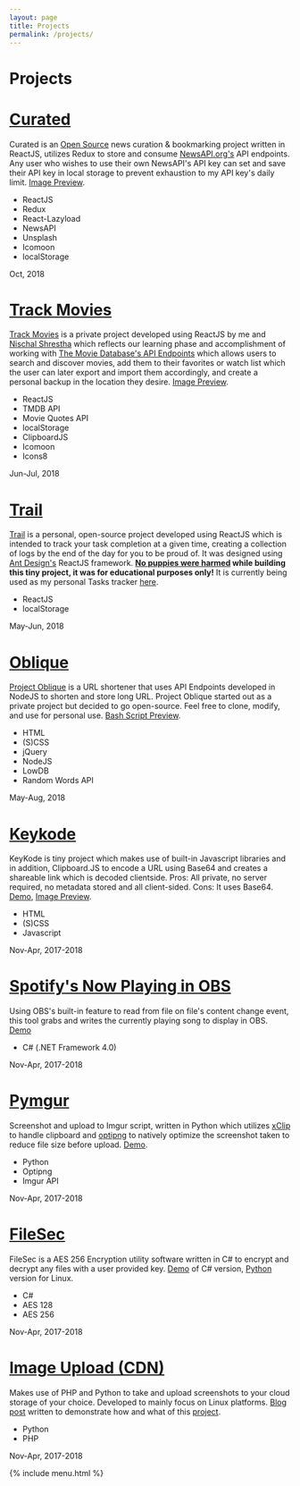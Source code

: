 ```yaml
---
layout: page
title: Projects
permalink: /projects/
---
```


<div class="container-blog-header">
    <h1><i class="fas fa-flask"></i> <span>Projects</span></h1>
</div>
<div class="container-project">
    <div class="container-project-entry">
        <div class="container-project-entry-poster"
         style="background-image: url('https://i.imgur.com/dSB7gPc.png'); background-position: bottom center;"></div>
         <div class="container-project-entry-info">
            <h1>
                <a href="https://news.prashant.me/">Curated</a>
            </h1>
            <p>Curated is an <a href="https://github.com/intern0t/personal-website">Open Source</a> news curation & bookmarking project written in ReactJS, utilizes Redux to store and consume <a href="https://newsapi.org/account">NewsAPI.org's</a> API endpoints. Any user who wishes to use their own NewsAPI's API key can set and save their API key in local storage to prevent exhaustion to my API key's daily limit. <a href="https://i.imgur.com/TbqJGR8.png" data-rel="lightcase:curatedpreviewalbum" data-lc-caption="Curated Header (Right Click > Open image in new tab to view the preview in its original size.">Image Preview</a>.</p>
            <a href="https://i.imgur.com/oquHKVm.png" data-rel="lightcase:curatedpreviewalbum" data-lc-caption="Curated Set News API (Right Click > Open image in new tab to view the preview in its original size." hidden>2nd Image Preview</a>
            <a href="https://i.imgur.com/QZxvdTu.png" data-rel="lightcase:curatedpreviewalbum" data-lc-caption="Curated Homepage (Top-Headlines) (Right Click > Open image in new tab to view the preview in its original size." hidden>3rd Image Preview</a>
            <a href="https://i.imgur.com/cknqP2X.png" data-rel="lightcase:curatedpreviewalbum" data-lc-caption="Curated Footer (Right Click > Open image in new tab to view the preview in its original size." hidden>4th Image Preview</a>
            <div class="container-project-entry-info-misc">
                <ul class="used">
                    <li>ReactJS</li>
                    <li>Redux</li>
                    <li>React-Lazyload</li>
                    <li>NewsAPI</li>
                    <li>Unsplash</li>
                    <li>Icomoon</li>
                    <li>localStorage</li>
                </ul>
                <div class="time"><i class="far fa-clock"></i> <span>Oct, 2018</span></div>
            </div>
         </div>
    </div>
    <div class="container-project-entry">
        <div class="container-project-entry-poster"
         style="background-image: url('https://i.imgur.com/99Yxugo.png'); background-position: top center;"></div>
         <div class="container-project-entry-info">
            <h1>
                <a href="https://trackmovies.net/" title="Release website">Track Movies</a>
            </h1>
            <p><a href="https://trackmovies.net/" title="Release website">Track Movies</a> is a private project developed using ReactJS by me and <a href="https://github.com/justgoof9">Nischal Shrestha</a> which reflects our learning phase and accomplishment of working with <a href="https://www.themoviedb.org/documentation/api">The Movie Database's API Endpoints</a> which allows users to search and discover movies, add them to their favorites or watch list which the user can later export and import them accordingly, and create a personal backup in the location they desire. <a href="https://i.imgur.com/mUkeacR.png" data-rel="lightcase:trackmoviesalbum" data-lc-caption="Track Movies Homepage (Right Click > Open image in new tab to view the preview in its original size.">Image Preview</a>.</p>
            <a href="https://i.imgur.com/MyKuTcz.png" data-rel="lightcase:trackmoviesalbum" data-lc-caption="Track Movies Dashboard (Right Click > Open image in new tab to view the preview in its original size." hidden>2nd Image Preview</a>
            <a href="https://i.imgur.com/LY5Vb6a.png" data-rel="lightcase:trackmoviesalbum" data-lc-caption="Track Movies Import/Export (Right Click > Open image in new tab to view the preview in its original size." hidden>3rd Image Preview</a>
            <a href="https://i.imgur.com/pQ9vurY.png" data-rel="lightcase:trackmoviesalbum" data-lc-caption="Track Movies movie detail's page (Right Click > Open image in new tab to view the preview in its original size." hidden>4th Image Preview</a>
            <div class="container-project-entry-info-misc">
                <ul class="used">
                    <li>ReactJS</li>
                    <li>TMDB API</li>
                    <li>Movie Quotes API</li>
                    <li>localStorage</li>
                    <li>ClipboardJS</li>
                    <li>Icomoon</li>
                    <li>Icons8</li>
                </ul>
                <div class="time"><i class="far fa-clock"></i> <span>Jun-Jul, 2018</span></div>
            </div>
         </div>
    </div>
    <div class="container-project-entry">
        <div class="container-project-entry-poster"
         style="background-image: url('https://i.imgur.com/jNscPlB.png'); background-position: center center;"></div>
         <div class="container-project-entry-info">
            <h1>
                <a href="https://trail.prashant.me">Trail</a>
            </h1>
            <p><a href="https://github.com/intern0t/Trail" title="Github Repository">Trail</a> is a personal, open-source project developed using ReactJS which is intended to track your task completion at a given time, creating a collection of logs by the end of the day for you to be proud of. It was designed using <a href="http://ant.design/">Ant Design's</a> ReactJS framework. <strong><a href="https://medium.freecodecamp.org/every-time-you-build-a-to-do-list-app-a-puppy-dies-505b54637a5d">No puppies were harmed</a> while building this tiny project, it was for educational purposes only!</strong> It is currently being used as my personal Tasks tracker <a href="https://trail.prashant.me/">here</a>.</p>
            <div class="container-project-entry-info-misc">
                <ul class="used">
                    <li>ReactJS</li>
                    <li>localStorage</li>
                </ul>
                <div class="time"><i class="far fa-clock"></i> <span>May-Jun, 2018</span></div>
            </div>
         </div>
    </div>
    <div class="container-project-entry">
        <div class="container-project-entry-poster"
         style="background-image: url('https://i.imgur.com/Abt0B42.png'); background-position: center center;"></div>
         <div class="container-project-entry-info">
            <h1>
                <a href="https://o.prashant.me/">Oblique</a>
            </h1>
            <p><a href="https://github.com/intern0t/Oblique" title="Github Repository">Project Oblique</a> is a URL shortener that uses API Endpoints developed in NodeJS to shorten and store long URL. Project Oblique started out as a private project but decided to go open-source. Feel free to clone, modify, and use for personal use. <a href="https://i.imgur.com/NGARoVP.gif" data-rel="lightcase:BASHscriptpreview" data-lc-caption="Bash Script to shorten long URLs via command line. (Right Click > Open image in new tab to view the preview in its original size.)">Bash Script Preview</a>.</p>
            <div class="container-project-entry-info-misc">
                <ul class="used">
                    <li>HTML</li>
                    <li>(S)CSS</li>
                    <li>jQuery</li>
                    <li>NodeJS</li>
                    <li>LowDB</li>
                    <li>Random Words API</li>
                </ul>
                <div class="time"><i class="far fa-clock"></i> <span>May-Aug, 2018</span></div>
            </div>
         </div>
    </div>
    <div class="container-project-entry">
        <div class="container-project-entry-poster"
         style="background-image: url('https://i.imgur.com/EycvQCQ.png'); background-position: center center;"></div>
         <div class="container-project-entry-info">
            <h1>
                <a href="https://keykode.prashant.me/">Keykode</a>
            </h1>
            <p>KeyKode is tiny project which makes use of built-in Javascript libraries and in addition, Clipboard.JS to encode a URL using Base64 and creates a shareable link which is decoded clientside. Pros: All private, no server required, no metadata stored and all client-sided. Cons: It uses Base64. <a href="https://intern0t.github.io/keykode/" target="_blank">Demo</a>, <a href="https://i.imgur.com/MZwACFl.png" data-rel="lightcase:projectkeykode" data-lc-caption="Decoded raw Base64 encoded string.">Image Preview</a>.</p>
                <a href="https://i.imgur.com/Od9j4ZK.png" data-rel="lightcase:projectkeykode" data-lc-caption="Generated encoded URLs." hidden>2nd Image Preview</a>
                <a href="https://i.imgur.com/DoYyDsp.png" data-rel="lightcase:projectkeykode" data-lc-caption="Can decode raw Base64 encoded text but not the generated URLs." hidden>3rd Image Preview</a>
                <a href="https://i.imgur.com/FUd3qDo.png" data-rel="lightcase:projectkeykode" data-lc-caption="ClipboardJS in action." hidden>4th Image Preview</a>
            <div class="container-project-entry-info-misc">
                <ul class="used">
                    <li>HTML</li>
                    <li>(S)CSS</li>
                    <li>Javascript</li>
                </ul>
                <div class="time"><i class="far fa-clock"></i> <span>Nov-Apr, 2017-2018</span></div>
            </div>
         </div>
    </div>
    <div class="container-project-entry">
        <div class="container-project-entry-poster"
         style="background-image: url('https://i.imgur.com/EWK7fxU.gif'); background-position: center center;"></div>
         <div class="container-project-entry-info">
            <h1>
                <a href="https://prashant.me/development/2017/10/23/creating-and-integrating-spotify-now-playing-to-open-broadcaster-software.html">Spotify's Now Playing in OBS</a>
            </h1>
            <p>Using OBS's built-in feature to read from file on file's content change event, this tool grabs and writes the currently playing song to display in OBS. <a href="https://i.imgur.com/EWK7fxU.gif" data-rel="lightcase">Demo</a>
            </p>
            <div class="container-project-entry-info-misc">
                <ul class="used">
                    <li>C# (.NET Framework 4.0)</li>
                </ul>
                <div class="time"><i class="far fa-clock"></i> <span>Nov-Apr, 2017-2018</span></div>
            </div>
         </div>
    </div>
    <div class="container-project-entry">
        <div class="container-project-entry-poster"
         style="background-image: url('https://i.imgur.com/QVjNSbi.gif'); background-position: center center;"></div>
         <div class="container-project-entry-info">
            <h1>
                <a href="https://www.prashant.me/project/Pymgur">Pymgur</a>
            </h1>
            <p>Screenshot and upload to Imgur script, written in Python which utilizes <a href="https://github.com/astrand/xclip">xClip</a> to handle clipboard and <a href="http://optipng.sourceforge.net/">optipng</a> to natively optimize the screenshot taken to reduce file size before upload. <a href="https://i.imgur.com/QVjNSbi.gif" data-rel="lightcase">Demo</a>.</p>
            <div class="container-project-entry-info-misc">
                <ul class="used">
                    <li>Python</li>
                    <li>Optipng</li>
                    <li>Imgur API</li>
                </ul>
                <div class="time"><i class="far fa-clock"></i> <span>Nov-Apr, 2017-2018</span></div>
            </div>
         </div>
    </div>
    <div class="container-project-entry">
        <div class="container-project-entry-poster"
         style="background-image: url('https://i.imgur.com/ECrDhnN.png'); background-position: center center;"></div>
         <div class="container-project-entry-info">
            <h1>
                <a href="https://www.prashant.me/development/2017/06/03/encrypting-files-in-linux-machine-using-openssl.html">FileSec</a>
            </h1>
            <p>FileSec is a AES 256 Encryption utility software written in C# to encrypt and decrypt any files with a user provided key. <a href="https://i.imgur.com/MUPVc3Y.gif" data-rel="lightcase">Demo</a> of C# version, <a  href="https://www.prashant.me/development/2017/06/03/encrypting-files-in-linux-machine-using-openssl.html">Python</a> version for Linux.
            </p>
            <div class="container-project-entry-info-misc">
                <ul class="used">
                    <li>C#</li>
                    <li>AES 128</li>
                    <li>AES 256</li>
                </ul>
                <div class="time"><i class="far fa-clock"></i> <span>Nov-Apr, 2017-2018</span></div>
            </div>
         </div>
    </div>
    <div class="container-project-entry">
        <div class="container-project-entry-poster"
         style="background-image: url('https://i.imgur.com/eFbN8c9.jpg'); background-position: center center;"></div>
         <div class="container-project-entry-info">
            <h1>
                <a href="https://github.com/intern0t/Image-Hosting">Image Upload (CDN)</a>
            </h1>
            <p>Makes use of PHP and Python to take and upload screenshots to your cloud storage of your choice. Developed to mainly focus on Linux platforms. <a href="https://www.prashant.me/project/hostup">Blog post</a> written to demonstrate how and what of this <a href="https://github.com/intern0t/Image-Hosting">project</a>.</p>
            <div class="container-project-entry-info-misc">
                <ul class="used">
                    <li>Python</li>
                    <li>PHP</li>
                </ul>
                <div class="time"><i class="far fa-clock"></i> <span>Nov-Apr, 2017-2018</span></div>
            </div>
         </div>
    </div>
</div>

<!-- Menu -->

{% include menu.html %}

